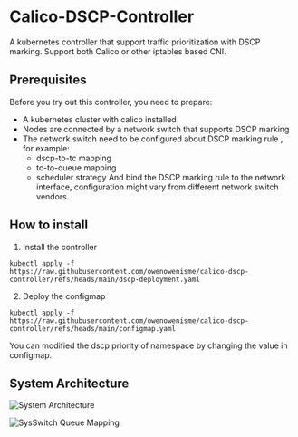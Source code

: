 # Calico-DSCP-Controller
A kubernetes controller that support traffic prioritization with DSCP marking.
Support both Calico or other iptables based CNI.

## Prerequisites

Before you try out this controller, you need to prepare:
- A kubernetes cluster with calico installed
- Nodes are connected by a network switch that supports DSCP marking
- The network switch need to be configured about DSCP marking rule , for example:
  - dscp-to-tc mapping
  - tc-to-queue mapping
  - scheduler strategy
  And bind the DSCP marking rule to the network interface, configuration might vary from different network switch vendors.

## How to install

1. Install the controller

```
kubectl apply -f https://raw.githubusercontent.com/owenowenisme/calico-dscp-controller/refs/heads/main/dscp-deployment.yaml
```

2. Deploy the configmap 
```
kubectl apply -f https://raw.githubusercontent.com/owenowenisme/calico-dscp-controller/refs/heads/main/configmap.yaml
```
You can modified the dscp priority of namespace by changing the value in configmap.

## System Architecture

![System Architecture](https://github.com/user-attachments/assets/a46c1f5e-1c5c-4d1c-a58e-00409c16df22)

![SysSwitch Queue Mapping](https://github.com/user-attachments/assets/03b241eb-bf47-459f-9370-8fc2b3acf144)
